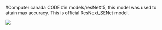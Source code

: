 #Computer canada CODE
#in models/resNeXt5, this model was used to attain max accuracy. This is official ResNext_SENet model.

![](http://i.imgur.com/Ssfp7.gif)
